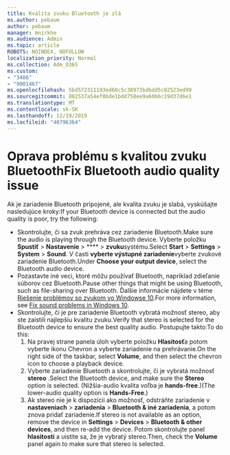```yaml
---
title: Kvalita zvuku Bluetooth je zlá
ms.author: pebaum
author: pebaum
manager: mnirkhe
ms.audience: Admin
ms.topic: article
ROBOTS: NOINDEX, NOFOLLOW
localization_priority: Normal
ms.collection: Adm_O365
ms.custom:
- "3486"
- "9001467"
ms.openlocfilehash: 5bd572311193ed68c5c38973bdbdd5c82523ed99
ms.sourcegitcommit: 802537a54ef8bde1bdd758ee9a60b6c19d37d6e1
ms.translationtype: MT
ms.contentlocale: sk-SK
ms.lasthandoff: 12/19/2019
ms.locfileid: "40796364"
---
```

# <a name="fix-bluetooth-audio-quality-issue"></a><span data-ttu-id="32244-102">Oprava problému s kvalitou zvuku Bluetooth</span><span class="sxs-lookup"><span data-stu-id="32244-102">Fix Bluetooth audio quality issue</span></span>

<span data-ttu-id="32244-103">Ak je zariadenie Bluetooth pripojené, ale kvalita zvuku je slabá, vyskúšajte nasledujúce kroky:</span><span class="sxs-lookup"><span data-stu-id="32244-103">If your Bluetooth device is connected but the audio quality is poor, try the following:</span></span>

- <span data-ttu-id="32244-104">Skontrolujte, či sa zvuk prehráva cez zariadenie Bluetooth.</span><span class="sxs-lookup"><span data-stu-id="32244-104">Make sure the audio is playing through the Bluetooth device.</span></span> <span data-ttu-id="32244-105">Vyberte položku **Spustiť** > **Nastavenie** > \*\*\*\* > **zvuku**systému.</span><span class="sxs-lookup"><span data-stu-id="32244-105">Select **Start** > **Settings** > **System** > **Sound**.</span></span> <span data-ttu-id="32244-106">V časti **vyberte výstupné zariadenie**vyberte zvukové zariadenie Bluetooth.</span><span class="sxs-lookup"><span data-stu-id="32244-106">Under **Choose your output device**, select the Bluetooth audio device.</span></span>
- <span data-ttu-id="32244-107">Pozastavte iné veci, ktoré môžu používať Bluetooth, napríklad zdieľanie súborov cez Bluetooth.</span><span class="sxs-lookup"><span data-stu-id="32244-107">Pause other things that might be using Bluetooth, such as file-sharing over Bluetooth.</span></span> <span data-ttu-id="32244-108">Ďalšie informácie nájdete v téme [Riešenie problémov so zvukom vo Windowse 10](https://support.microsoft.com/help/4520288/windows-10-fix-sound-problems).</span><span class="sxs-lookup"><span data-stu-id="32244-108">For more information, see [Fix sound problems in Windows 10](https://support.microsoft.com/help/4520288/windows-10-fix-sound-problems).</span></span>
- <span data-ttu-id="32244-109">Skontrolujte, či je pre zariadenie Bluetooth vybratá možnosť stereo, aby ste zaistili najlepšiu kvalitu zvuku.</span><span class="sxs-lookup"><span data-stu-id="32244-109">Verify that stereo is selected for the Bluetooth device to ensure the best quality audio.</span></span> <span data-ttu-id="32244-110">Postupujte takto:</span><span class="sxs-lookup"><span data-stu-id="32244-110">To do this:</span></span> 
    1. <span data-ttu-id="32244-111">Na pravej strane panela úloh vyberte položku **Hlasitosť**a potom vyberte ikonu Chevron a vyberte zariadenie na prehrávanie.</span><span class="sxs-lookup"><span data-stu-id="32244-111">On the right side of the taskbar, select **Volume**, and then select the chevron icon to choose a playback device.</span></span>
    2. <span data-ttu-id="32244-112">Vyberte zariadenie Bluetooth a skontrolujte, či je vybratá možnosť **stereo** .</span><span class="sxs-lookup"><span data-stu-id="32244-112">Select the Bluetooth device, and make sure the **Stereo** option is selected.</span></span> <span data-ttu-id="32244-113">(Nižšia-audio kvalita voľba je **hands-free**.)</span><span class="sxs-lookup"><span data-stu-id="32244-113">(The lower-audio quality option is **Hands-Free**.)</span></span>
    3. <span data-ttu-id="32244-114">Ak stereo nie je k dispozícii ako možnosť, odstráňte zariadenie v **nastaveniach** > **zariadenia** > **Bluetooth & iné zariadenia**, a potom znova pridať zariadenie.</span><span class="sxs-lookup"><span data-stu-id="32244-114">If stereo is not available as an option, remove the device in **Settings** > **Devices** > **Bluetooth & other devices**, and then re-add the device.</span></span> <span data-ttu-id="32244-115">Potom skontrolujte panel **hlasitosti** a uistite sa, že je vybratý stereo.</span><span class="sxs-lookup"><span data-stu-id="32244-115">Then, check the **Volume** panel again to make sure that stereo is selected.</span></span>

